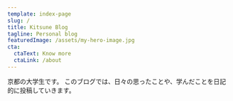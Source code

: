 ```yaml
---
template: index-page
slug: /
title: Kitsune Blog
tagline: Personal blog
featuredImage: /assets/my-hero-image.jpg
cta:
  ctaText: Know more
  ctaLink: /about
---
```

京都の大学生です。
このブログでは、日々の思ったことや、学んだことを日記的に投稿していきます。
